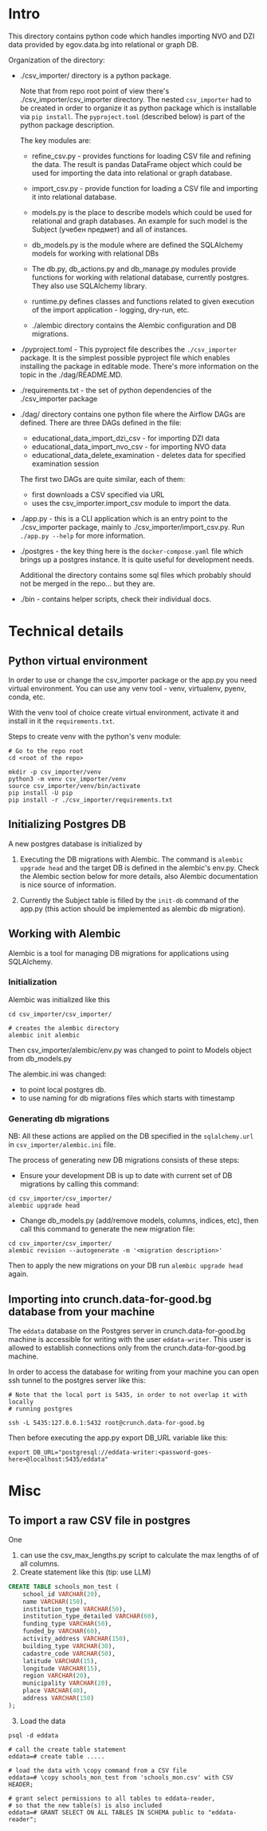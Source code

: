 # Intro

This directory contains python code which handles importing NVO and DZI
data provided by egov.data.bg into relational or graph DB.


Organization of the directory:
* ./csv_importer/ directory is a python package.

  Note that from repo root point of view there's ./csv_importer/csv_importer
  directory. The nested `csv_importer` had to be created in order
  to organize it as python package which is installable via `pip install`.
  The `pyproject.toml` (described below) is part of the python package description.

  The key modules are:
  * refine_csv.py - provides functions for loading CSV file and refining
    the data. The result is pandas DataFrame object which could be used
    for importing the data into relational or graph database.

  * import_csv.py - provide function for loading a CSV file and importing
    it into relational database.
  * models.py is the place to describe models which could be used for
    relational and graph databases. An example for such model is the Subject
    (учебен предмет) and all of instances.
  * db_models.py is the module where are defined the SQLAlchemy models
    for working with relational DBs
  * The db.py, db_actions.py and db_manage.py modules provide functions for
    working with relational database, currently postgres. They also use SQLAlchemy library.
  * runtime.py defines classes and functions related to given execution of
    the import application - logging, dry-run, etc.
  * ./alembic directory contains the Alembic configuration and DB migrations.

* ./pyproject.toml - This pyproject file describes the `./csv_importer` package.
  It is the simplest possible pyproject file which enables installing the
  package in editable mode.
  There's more information on the topic in the ./dag/README.MD.

* ./requirements.txt - the set of python dependencies of the ./csv_importer
  package

* ./dag/ directory contains one python file where the Airflow DAGs are defined.
  There are three DAGs defined in the file:
  * educational_data_import_dzi_csv - for importing DZI data
  * educational_data_import_nvo_csv - for importing NVO data
  * educational_data_delete_examination - deletes data for specified examination session

  The first two DAGs are quite similar, each of them:
  * first downloads a CSV specified via URL
  * uses the csv_importer.import_csv module to import the data.

* ./app.py - this is a CLI application which is an entry point to the
  ./csv_importer package, mainly to ./csv_importer/import_csv.py.
  Run `./app.py --help` for more information.

* ./postgres - the key thing here is the `docker-compose.yaml` file which
  brings up a postgres instance. It is quite useful for development needs.

  Additional the directory contains some sql files which probably should not
  be merged in the repo... but they are.

* ./bin - contains helper scripts, check their individual docs.

# Technical details

## Python virtual environment

In order to use or change the csv_importer package or the app.py
you need virtual environment. You can use any venv tool - venv, virtualenv,
pyenv, conda, etc.

With the venv tool of choice create virtual environment, activate it
and install in it the `requirements.txt`.

Steps to create venv with the python's venv module:

```
# Go to the repo root
cd <root of the repo>

mkdir -p csv_importer/venv
python3 -m venv csv_importer/venv
source csv_importer/venv/bin/activate
pip install -U pip
pip install -r ./csv_importer/requirements.txt
```


## Initializing Postgres DB

A new postgres database is initialized by

1. Executing the DB migrations with Alembic.
The command is `alembic upgrade head` and the target DB is defined
in the alembic's env.py. Check the Alembic section below for more details,
also Alembic documentation is nice source of information.

2. Currently the Subject table is filled by the `init-db` command of the
   app.py (this action should be implemented as alembic db migration).


## Working with Alembic

Alembic is a tool for managing DB migrations for applications using
SQLAlchemy.

### Initialization

Alembic was initialized like this

```
cd csv_importer/csv_importer/

# creates the alembic directory
alembic init alembic

```

Then csv_importer/alembic/env.py was changed to point to Models object from db_models.py

The alembic.ini was changed:
* to point local postgres db.
* to use naming for db migrations files which starts with timestamp

### Generating db migrations

NB: All these actions are applied on the DB specified in the `sqlalchemy.url`
in `csv_importer/alembic.ini` file.

The process of generating new DB migrations consists of these steps:
* Ensure your development DB is up to date with current set of DB migrations
  by calling this command:

```
cd csv_importer/csv_importer/
alembic upgrade head
```

* Change db_models.py (add/remove models, columns, indices, etc),
  then call this command to generate the new migration file:

```
cd csv_importer/csv_importer/
alembic revision --autogenerate -m '<migration description>'
```

Then to apply the new migrations on your DB run `alembic upgrade head` again.

## Importing into crunch.data-for-good.bg database from your machine

The `eddata` database on the Postgres server in crunch.data-for-good.bg machine
is accessible for writing with the user `eddata-writer`.
This user is allowed to establish connections only from the
crunch.data-for-good.bg machine.

In order to access the database for writing from your machine you can
open ssh tunnel to the postgres server like this:

```
# Note that the local port is 5435, in order to not overlap it with locally
# running postgres

ssh -L 5435:127.0.0.1:5432 root@crunch.data-for-good.bg
```

Then before executing the app.py export DB_URL variable like this:
```
export DB_URL="postgresql://eddata-writer:<password-goes-here>@localhost:5435/eddata"
```


# Misc

## To import a raw CSV file in postgres

One
1. can use the csv_max_lengths.py script to calculate the max lengths of
of all columns.
2. Create statement like this (tip: use LLM)
  ```sql
  CREATE TABLE schools_mon_test (
      school_id VARCHAR(20),
      name VARCHAR(150),
      institution_type VARCHAR(50),
      institution_type_detailed VARCHAR(60),
      funding_type VARCHAR(50),
      funded_by VARCHAR(60),
      activity_address VARCHAR(150),
      building_type VARCHAR(30),
      cadastre_code VARCHAR(50),
      latitude VARCHAR(15),
      longitude VARCHAR(15),
      region VARCHAR(20),
      municipality VARCHAR(20),
      place VARCHAR(40),
      address VARCHAR(150)
  );
  ```
3. Load the data

```
psql -d eddata

# call the create table statement
eddata=# create table .....

# load the data with \copy command from a CSV file
eddata=# \copy schools_mon_test from 'schools_mon.csv' with CSV HEADER;

# grant select permissions to all tables to eddata-reader,
# so that the new table(s) is also included
eddata=# GRANT SELECT ON ALL TABLES IN SCHEMA public to "eddata-reader";
```